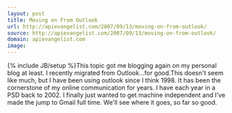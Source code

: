 ```yaml
---
layout: post
title: Moving on From Outlook
url: http://apievangelist.com/2007/09/13/moving-on-from-outlook/
source: http://apievangelist.com/2007/09/13/moving-on-from-outlook/
domain: apievangelist.com
image: 
---
```

{% include JB/setup %}This topic got me blogging again on my personal blog at least.  I recently migrated from Outlook...for good.This doesn't seem like much, but I have been using outlook since I think 1998.  It has been the cornerstone of my online communication for years.  I have each year in a PSD back to 2002. I finally just wanted to get machine independent and I've made the jump to Gmail full time.  We'll see where it goes, so far so good.